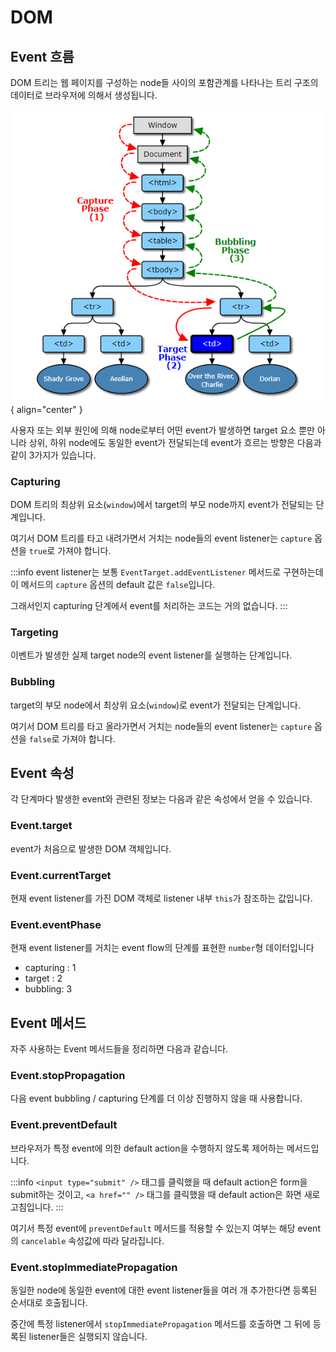 # DOM

## Event 흐름

DOM 트리는 웹 페이지를 구성하는 node들 사이의 포함관계를 나타나는 트리 구조의 데이터로 브라우저에 의해서 생성됩니다.

![Event 흐름](../image/event_flow.png){ align="center" }

사용자 또는 외부 원인에 의해 node로부터 어떤 event가 발생하면 target 요소 뿐만 아니라 상위, 하위 node에도 동일한 event가 전달되는데 event가 흐르는 방향은 다음과 같이 3가지가 있습니다.

### Capturing

DOM 트리의 최상위 요소(`window`)에서 target의 부모 node까지 event가 전달되는 단계입니다.

여기서 DOM 트리를 타고 내려가면서 거치는 node들의 event listener는 `capture` 옵션을 `true`로 가져야 합니다.

:::info
event listener는 보통 `EventTarget.addEventListener` 메서드로 구현하는데 이 메서드의 `capture` 옵션의 default 값은 `false`입니다.

그래서인지 capturing 단계에서 event를 처리하는 코드는 거의 없습니다.
:::

### Targeting

이벤트가 발생한 실제 target node의 event listener를 실행하는 단계입니다.

### Bubbling

target의 부모 node에서 최상위 요소(`window`)로 event가 전달되는 단계입니다.

여기서 DOM 트리를 타고 올라가면서 거치는 node들의 event listener는 `capture` 옵션을 `false`로 가져야 합니다.

## Event 속성

각 단계마다 발생한 event와 관련된 정보는 다음과 같은 속성에서 얻을 수 있습니다.

### Event.target

event가 처음으로 발생한 DOM 객체입니다.

### Event.currentTarget

현재 event listener를 가진 DOM 객체로 listener 내부 `this`가 참조하는 값입니다.

### Event.eventPhase

현재 event listener를 거치는 event flow의 단계를 표현한 `number`형 데이터입니다

- capturing : 1
- target : 2
- bubbling: 3

## Event 메서드

자주 사용하는 Event 메서드들을 정리하면 다음과 같습니다.

### Event.stopPropagation

다음 event bubbling / capturing 단계를 더 이상 진행하지 않을 때 사용합니다.

### Event.preventDefault

브라우저가 특정 event에 의한 default action을 수행하지 않도록 제어하는 메서드입니다.

:::info
`<input type="submit" />` 태그를 클릭했을 때 default action은 form을 submit하는 것이고, `<a href="" />` 태그를 클릭했을 때 default action은 화면 새로고침입니다.
:::

여기서 특정 event에 `preventDefault` 메서드를 적용할 수 있는지 여부는 해당 event의 `cancelable` 속성값에 따라 달라집니다.

### Event.stopImmediatePropagation

동일한 node에 동일한 event에 대한 event listener들을 여러 개 추가한다면 등록된 순서대로 호출됩니다.

중간에 특정 listener에서 `stopImmediatePropagation` 메서드를 호출하면 그 뒤에 등록된 listener들은 실행되지 않습니다.
